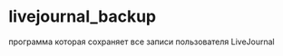 livejournal_backup
==================

программа которая сохраняет все записи пользователя LiveJournal
